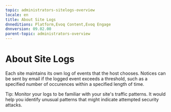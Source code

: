 ```yaml
---
topic: administrators-sitelogs-overview
locale: en
title: About Site Logs
dnneditions: Platform,Evoq Content,Evoq Engage
dnnversion: 09.02.00
parent-topic: administrators-overview
---
```


# About Site Logs

Each site maintains its own log of events that the host chooses. Notices can be sent by email if the logged event exceeds a threshold, such as a specified number of occurences within a specified length of time.

Tip: Monitor your logs to be familiar with your site's traffic patterns. It would help you identify unusual patterns that might indicate attempted security attacks.